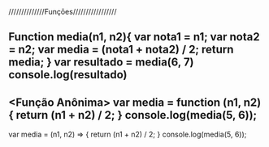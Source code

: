 //////////////Funçōes/////////////////

Function media(n1, n2){
    var nota1 = n1;
    var nota2 = n2;
    var media = (nota1 + nota2) / 2;
    return media;
}
var resultado = media(6, 7)
console.log(resultado)
--------------------------------------
<Função Anônima>
var media = function (n1, n2) {
    return (n1 + n2) / 2;
}
console.log(media(5, 6));
--------------------------------------
<Arrow Funcion>
var media = (n1, n2) => {
    return (n1 + n2) / 2;
}
console.log(media(5, 6));